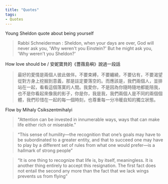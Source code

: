 ```yaml
---
title: "Quotes"
tags:
- Quotes
---
```


Young Sheldon quote about being yourself
> Rabbi Schneiderman : Sheldon, when your days are over, God will never ask you, 'Why weren't you Einstein?' But he might ask you, 'Why weren't you Sheldon?'

How love should be / 安妮寶貝的《薔薇島嶼》說過一段話
> 最好的愛情是兩個人彼此做伴。不要束縛，不要纏繞，不要佔有，不要渴望從對方身上挖掘到意義，那是註定要落空的。而應該是，我們兩個人，並排站在一起，看看這個落寞的人間。我愛你，不是因為你隨時隨地都能陪我，也不是你看起來像我的影子，你是你，我是我，我們兩個人是不同的兩個個體，我們珍惜在一起的每一個時刻，也尊重每一分冷暖自知的獨立狀態。

Flow by Mihaly Csikszentmihalyi
> "Attention can be invested in innumerable ways, ways that can make life either rich or miserable."

> “This sense of humility—the recognition that one’s goals may have to be subordinated to a greater entity, and that to succeed one may have to play by a different set of rules from what one would prefer—is a hallmark of strong people”

> “It is one thing to recognize that life is, by itself, meaningless. It is another thing entirely to accept this resignation. The first fact does not entail the second any more than the fact that we lack wings prevents us from flying”